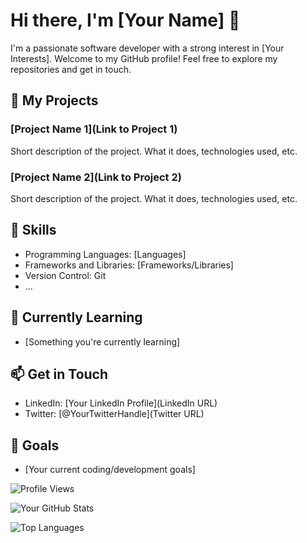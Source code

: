# Hi there, I'm [Your Name] 👋

I'm a passionate software developer with a strong interest in [Your Interests]. Welcome to my GitHub profile! Feel free to explore my repositories and get in touch.

## 🚀 My Projects

### [Project Name 1](Link to Project 1)
Short description of the project. What it does, technologies used, etc.

### [Project Name 2](Link to Project 2)
Short description of the project. What it does, technologies used, etc.

## 💼 Skills

- Programming Languages: [Languages]
- Frameworks and Libraries: [Frameworks/Libraries]
- Version Control: Git
- ...

## 🌱 Currently Learning

- [Something you're currently learning]

## 📫 Get in Touch

- LinkedIn: [Your LinkedIn Profile](LinkedIn URL)
- Twitter: [@YourTwitterHandle](Twitter URL)

## 🎯 Goals

- [Your current coding/development goals]

<!-- Feel free to add more sections as needed -->

![Profile Views](https://komarev.com/ghpvc/?username=your-username&color=green)

<!-- GitHub Readme Stats -->
![Your GitHub Stats](https://github-readme-stats.vercel.app/api?username=your-username&show_icons=true&theme=radical)

<!-- GitHub Top Languages -->
![Top Languages](https://github-readme-stats.vercel.app/api/top-langs/?username=your-username&layout=compact&theme=radical)
